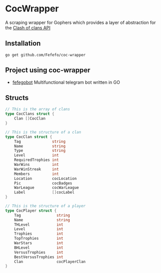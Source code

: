 # CocWrapper

A scraping wrapper for Gophers which provides a layer of abstraction for the [Clash of clans API](https://developer.clashofclans.com/#/)


## Installation

`go get github.com/Fefefo/coc-wrapper`


## Project using coc-wrapper

-  [fefegobot](https://github.com/Fefefo/fefegobot) Multifunctional telegram bot written in GO


## Structs

```go
// This is the array of clans
type CocClans struct {
	Clan []CocClan
}

// This is the structure of a clan
type CocClan struct {
	Tag              string
	Name             string
	Type             string
	Level            int
	RequiredTrophies int
	WarWins          int
	WarWinStreak     int
	Members          int
	Location         cocLocation
	Pic              cocBadges
	WarLeague        cocWarLeague
	Label            []cocLabel
}

// This is the structure of a player
type CocPlayer struct {
	Tag                string
	Name               string
	THLevel            int
	Level              int
	Trophies           int
	TopTrophies        int
	WarStars           int
	BHLevel            int
	VersusTrophies     int
	BestVersusTrophies int
	Clan               cocPlayerClan
}
```
